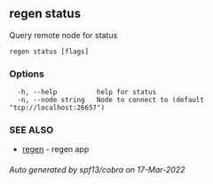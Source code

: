 ## regen status

Query remote node for status

```
regen status [flags]
```

### Options

```
  -h, --help          help for status
  -n, --node string   Node to connect to (default "tcp://localhost:26657")
```

### SEE ALSO

* [regen](regen.md)	 - regen app

###### Auto generated by spf13/cobra on 17-Mar-2022

